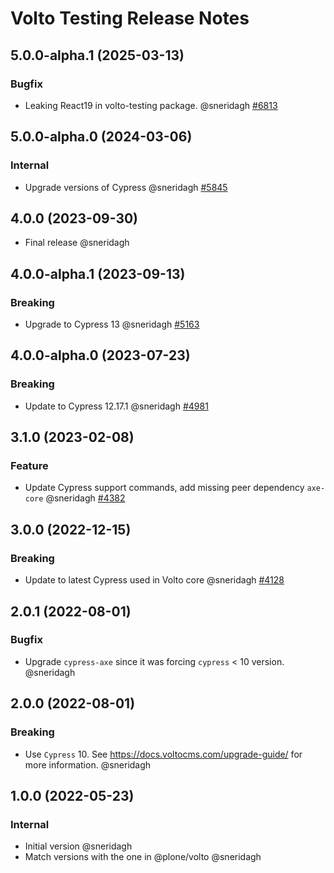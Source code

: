 # Volto Testing Release Notes

<!-- You should *NOT* be adding new change log entries to this file.
     You should create a file in the news directory instead.
     For helpful instructions, please see:
     https://6.docs.plone.org/volto/developer-guidelines/contributing.html#create-a-pull-request
-->

<!-- towncrier release notes start -->

## 5.0.0-alpha.1 (2025-03-13)

### Bugfix

- Leaking React19 in volto-testing package. @sneridagh [#6813](https://github.com/plone/volto/issues/6813)

## 5.0.0-alpha.0 (2024-03-06)

### Internal

- Upgrade versions of Cypress @sneridagh [#5845](https://github.com/plone/volto/issues/5845)

## 4.0.0 (2023-09-30)

- Final release @sneridagh


## 4.0.0-alpha.1 (2023-09-13)

### Breaking

- Upgrade to Cypress 13 @sneridagh [#5163](https://github.com/plone/volto/issues/5163)


## 4.0.0-alpha.0 (2023-07-23)

### Breaking

- Update to Cypress 12.17.1 @sneridagh [#4981](https://github.com/plone/volto/issues/4981)


## 3.1.0 (2023-02-08)

### Feature

- Update Cypress support commands, add missing peer dependency `axe-core` @sneridagh [#4382](https://github.com/plone/volto/issues/4382)


## 3.0.0 (2022-12-15)

### Breaking

- Update to latest Cypress used in Volto core @sneridagh [#4128](https://github.com/plone/volto/issues/4128)


## 2.0.1 (2022-08-01)

### Bugfix

- Upgrade `cypress-axe` since it was forcing `cypress` < 10 version. @sneridagh

## 2.0.0 (2022-08-01)

### Breaking

- Use `Cypress` 10.  See https://docs.voltocms.com/upgrade-guide/ for more information. @sneridagh

## 1.0.0 (2022-05-23)

### Internal

- Initial version @sneridagh
- Match versions with the one in @plone/volto @sneridagh
